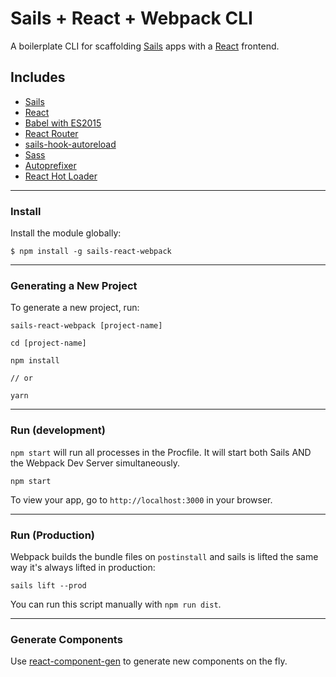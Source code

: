 # Sails + React + Webpack CLI

A boilerplate CLI for scaffolding [Sails](http://sailsjs.org) apps with a [React](https://facebook.github.io/react/) frontend.

## Includes

* [Sails](http://sailsjs.org)
* [React](https://facebook.github.io/react/)
* [Babel with ES2015](https://babeljs.io)
* [React Router](https://github.com/reactjs/react-router)
* [sails-hook-autoreload](https://github.com/sgress454/sails-hook-autoreload)
* [Sass](https://github.com/jtangelder/sass-loader)
* [Autoprefixer](https://github.com/passy/autoprefixer-loader)
* [React Hot Loader](https://github.com/gaearon/react-hot-loader)

___

### Install

Install the module globally:

```shell
$ npm install -g sails-react-webpack
```
___


### Generating a New Project

To generate a new project, run: 
```shell
sails-react-webpack [project-name]

cd [project-name]

npm install 

// or

yarn
```

___

### Run (development)

`npm start` will run all processes in the Procfile. It will start both Sails AND the Webpack Dev Server simultaneously.

```shell
npm start
```

To view your app, go to `http://localhost:3000` in your browser.
___

### Run (Production)

Webpack builds the bundle files on `postinstall` and sails is lifted the same way it's always lifted in production:

```shell
sails lift --prod
```

You can run this script manually with `npm run dist`.

___

### Generate Components

Use [react-component-gen](https://github.com/markmur/react-component-gen) to generate new components on the fly.
